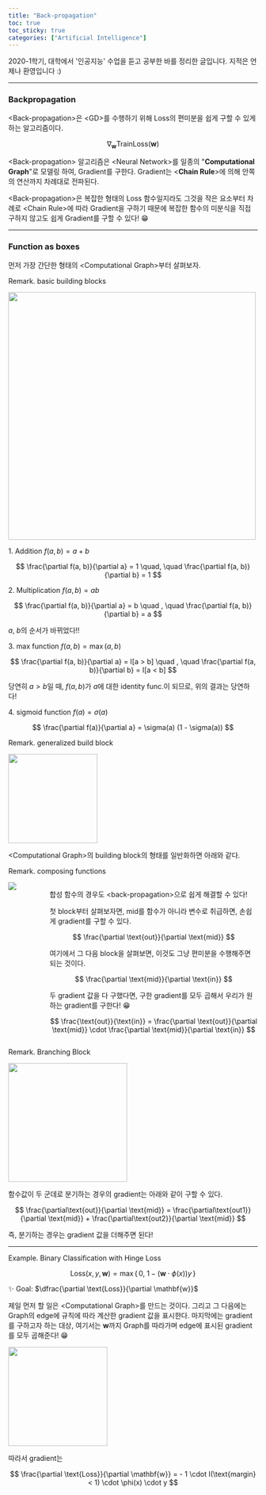 ```yaml
---
title: "Back-propagation"
toc: true
toc_sticky: true
categories: ["Artificial Intelligence"]
---
```



2020-1학기, 대학에서 '인공지능' 수업을 듣고 공부한 바를 정리한 글입니다. 지적은 언제나 환영입니다 :)

<hr/>

### Backpropagation

\<Back-propagation\>은 \<GD\>를 수행하기 위해 Loss의 편미분을 쉽게 구할 수 있게 하는 알고리즘이다.

$$
\nabla_\mathbf{w} \text{TrainLoss}(\mathbf{w})
$$

\<Back-propagation\> 알고리즘은 \<Neural Network\>를 일종의 "**Computational Graph**"로 모델링 하여, Gradient를 구한다. Gradient는 \<**Chain Rule**\>에 의해 안쪽의 연산까지 차례대로 전파된다.

\<Back-propagation\>은 복잡한 형태의 Loss 함수일지라도 그것을 작은 요소부터 차례로 \<Chain Rule\>에 따라 Gradient을 구하기 때문에 복잡한 함수의 미분식을 직접 구하지 않고도 쉽게 Gradient를 구할 수 있다! 😁

<hr/>

### Function as boxes

먼저 가장 간단한 형태의 \<Computational Graph\>부터 살펴보자.

<div class="statement" markdown="1">

<span class="statement-title">Remark.</span> basic building blocks<br>

<div class="img-wrapper">
  <img src="{{ "/images/artificial-intelligence/back-propagation-1.png" | relative_url }}" width="500px">
</div>

1\. Addition $f(a, b) = a+b$

$$
\frac{\partial f(a, b)}{\partial a} = 1 \quad, \quad \frac{\partial f(a, b)}{\partial b} = 1
$$

<div class="light-margin"></div>

2\. Multiplication $f(a, b) = ab$

$$
\frac{\partial f(a, b)}{\partial a} = b \quad , \quad \frac{\partial f(a, b)}{\partial b} = a
$$

$a$, $b$의 순서가 바뀌었다!!

<div class="light-margin"></div>

3\. max function $f(a, b) = \max(a, b)$

$$
\frac{\partial f(a, b)}{\partial a} = I[a > b] \quad , \quad \frac{\partial f(a, b)}{\partial b} = I[a < b]
$$

당연히 $a > b$일 때, $f(a, b)$가 $a$에 대한 identity func.이 되므로, 위의 결과는 당연하다!

<div class="light-margin"></div>

4\. sigmoid function $f(a) = \sigma(a)$

$$
\frac{\partial f(a)}{\partial a} = \sigma(a) (1 - \sigma(a))
$$

</div>

<div class="statement" markdown="1">

<span class="statement-title">Remark.</span> generalized build block<br>

<div class="img-wrapper">
  <img src="{{ "/images/artificial-intelligence/back-propagation-3.png" | relative_url }}" width="180px">
</div>

\<Computational Graph\>의 building block의 형태를 일반화하면 아래와 같다.

</div>

<div class="statement" markdown="1">

<span class="statement-title">Remark.</span> composing functions<br>

<div style="display:flex; justify-content:center;">
  <div style="float:left; width:25%;">
    <img src="{{ "/images/artificial-intelligence/back-propagation-2.png" | relative_url }}">
  </div>
  <div style="margin-left: 20px" markdown="1">

  합성 함수의 경우도 \<back-propagation\>으로 쉽게 해결할 수 있다!

  첫 block부터 살펴보자면, $\text{mid}$를 함수가 아니라 변수로 취급하면, 손쉽게 gradient를 구할 수 있다.

  $$
  \frac{\partial \text{out}}{\partial \text{mid}}
  $$

  여기에서 그 다음 block을 살펴보면, 이것도 그냥 편미분을 수행해주면 되는 것이다.

  $$
  \frac{\partial \text{mid}}{\partial \text{in}}
  $$

  두 gradient 값을 다 구했다면, 구한 gradient를 모두 곱해서 우리가 원하는 gradient를 구한다! 😁

  $$
  \frac{\text{out}}{\text{in}} = \frac{\partial \text{out}}{\partial \text{mid}} \cdot \frac{\partial \text{mid}}{\partial \text{in}}
  $$

  </div>
</div>

</div>

<div class="statement" markdown="1">

<span class="statement-title">Remark.</span> Branching Block<br>

<div class="img-wrapper">
  <img src="{{ "/images/artificial-intelligence/back-propagation-5.png" | relative_url }}" width="240px">
</div>

함수값이 두 군데로 분기하는 경우의 gradient는 아래와 같이 구할 수 있다.

$$
\frac{\partial\text{out}}{\partial \text{mid}}
= \frac{\partial\text{out1}}{\partial \text{mid}} + \frac{\partial\text{out2}}{\partial \text{mid}}
$$

즉, 분기하는 경우는 gradient 값을 더해주면 된다!

</div>

<hr/>

<div class="example" markdown="1">

<span class="statement-title">Example.</span> Binary Classification with Hinge Loss<br>

$$
\text{Loss}(x, y, \mathbf{w})
= \max \left\{\, 0, \; 1 - (\mathbf{w} \cdot \phi(x)) y \, \right\}
$$

✨ Goal: $\dfrac{\partial \text{Loss}}{\partial \mathbf{w}}$

제일 먼저 할 일은 \<Computational Graph\>를 만드는 것이다. 그리고 그 다음에는 Graph의 edge에 규칙에 따라 계산한 gradient 값을 표시한다. 마지막에는 gradient를 구하고자 하는 대상, 여기서는 $\mathbf{w}$까지 Graph를 따라가며 edge에 표시된 gradient를 모두 곱해준다! 😁

<div class="img-wrapper">
  <img src="{{ "/images/artificial-intelligence/back-propagation-4.png" | relative_url }}" width="200px">
</div>

따라서 gradient는

$$
\frac{\partial \text{Loss}}{\partial \mathbf{w}}
= - 1 \cdot I(\text{margin} < 1) \cdot \phi(x) \cdot y
$$

</div>


